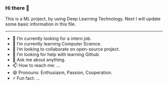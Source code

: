 ### Hi there 👋

This is a ML project, by using Deep Learning Technology. Next I will update some basic information in this file.

---

<!--
**ursonny/ursonny** is a ✨ _special_ ✨ repository because its `README.md` (this file) appears on your GitHub profile.

Here are some ideas to get you started:
-->

- 🔭 I’m currently looking for a intern job.
- 🌱 I’m currently learning Computer Science.
- 👯 I’m looking to collaborate on open-source project.
- 🤔 I’m looking for help with learning Github
- 💬 Ask me about anything.
- 📫 How to reach me: ...
- 😄 Pronouns: Enthusiasm, Passion, Cooperation.
- ⚡ Fun fact: ...
